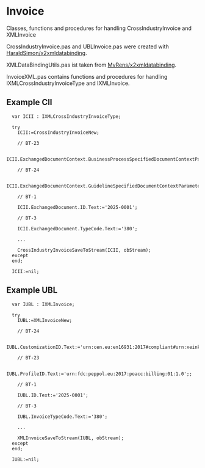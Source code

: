 # Invoice
Classes, functions and procedures for handling CrossIndustryInvoice and XMLInvoice

CrossIndustryInvoice.pas and UBLInvoice.pas were created with [HaraldSimon/x2xmldatabinding](https://github.com/HaraldSimon/x2xmldatabinding).

XMLDataBindingUtils.pas ist taken from [MvRens/x2xmldatabinding](https://github.com/MvRens/x2xmldatabinding).

InvoiceXML.pas contains functions and procedures for handling IXMLCrossIndustryInvoiceType and IXMLInvoice.

## Example CII

```
  var ICII : IXMLCrossIndustryInvoiceType;

  try
    ICII:=CrossIndustryInvoiceNew;

    // BT-23

    ICII.ExchangedDocumentContext.BusinessProcessSpecifiedDocumentContextParameter.Add.ID.Text:='urn:fdc:peppol.eu:2017:poacc:billing:01:1.0';

    // BT-24

    ICII.ExchangedDocumentContext.GuidelineSpecifiedDocumentContextParameter.Add.ID.Text:='urn:cen.eu:en16931:2017#compliant#urn:xeinkauf.de:kosit:xrechnung_3.0';

    // BT-1

    ICII.ExchangedDocument.ID.Text:='2025-0001';

    // BT-3

    ICII.ExchangedDocument.TypeCode.Text:='380';

	...

    CrossIndustryInvoiceSaveToStream(ICII, obStream);
  except
  end;

  ICII:=nil;
```

## Example UBL

```
  var IUBL : IXMLInvoice;

  try
    IUBL:=XMLInvoiceNew;

    // BT-24

    IUBL.CustomizationID.Text:='urn:cen.eu:en16931:2017#compliant#urn:xeinkauf.de:kosit:xrechnung_3.0';

    // BT-23

    IUBL.ProfileID.Text:='urn:fdc:peppol.eu:2017:poacc:billing:01:1.0';;

    // BT-1

    IUBL.ID.Text:='2025-0001';

    // BT-3

    IUBL.InvoiceTypeCode.Text:='380';

	...

    XMLInvoiceSaveToStream(IUBL, obStream);
  except
  end;

  IUBL:=nil;
```
